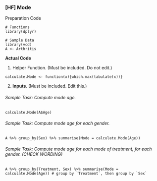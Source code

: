 ### [HF] Mode
Preparation Code
```
# Functions
library(dplyr)

# Sample Data
library(vcd)
A <- Arthritis
```
**Actual Code**
1. Helper Function. (Must be included. Do not edit.)
```
calculate.Mode <- function(x){which.max(tabulate(x))}
```
2. **Inputs**. (Must be included. Edit this.)
###### Sample Task: Compute mode age.
```
calculate.Mode(A$Age)
```
###### Sample Task: Compute mode age for each gender.
```
A %>% group_by(Sex) %>% summarise(Mode = calculate.Mode(Age))
```
###### Sample Task: Compute mode age for each mode of treatment, for each gender. (CHECK WORDING)
```
A %>% group_by(Treatment, Sex) %>% summarise(Mode = calculate.Mode(Age)) # group by `Treatment`, then group by `Sex`
```
